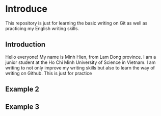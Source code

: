 # Introduce
This repository is just for learning the basic writing on Git as well as practicing my English writing skills. 

## Introduction
Hello everyone! My name is Minh Hien, from Lam Dong province. I am a junior student at the Ho Chi Minh University of Science in Vietnam. I am writing to not only improve my writing skills but also to learn the way of writing on Github. This is just for practice
## Example 2
## Example 3
